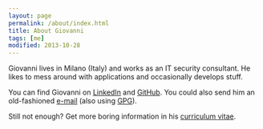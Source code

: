 ```yaml
---
layout: page
permalink: /about/index.html
title: About Giovanni
tags: [me]
modified: 2013-10-28
---
```


Giovanni lives in Milano (Italy) and works as an IT security consultant. He likes to mess around with applications and occasionally develops stuff.

You can find Giovanni on [<i class="fa fa-linkedin-square"></i> LinkedIn][linkedin] and [<i class="fa fa-github-square"></i> GitHub][github]. You could also send him an old-fashioned <a href="mailto:&#103;%69%6f&#118;&#46;&#99;&#97;%74&#116;&#64;&#103;&#109;&#97;%69%6c%2e&#99;%6f%6d"><i class="fa fa-envelope"></i> e-mail</a> (also using [GPG][key]).

Still not enough? Get more boring information in his [curriculum vitae][cv].


[linkedin]: http://it.linkedin.com/in/gcattani/en
[github]: https://github.com/gcattani
[cv]: https://dl.dropbox.com/u/946256/gcattani-cv.pdf
[key]: https://dl.dropbox.com/u/946256/gcattani-pub.asc